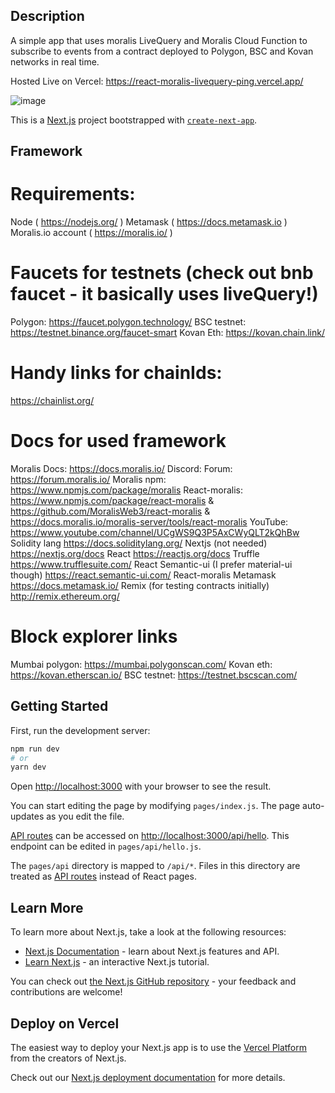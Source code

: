 ## Description

A simple app that uses moralis LiveQuery and Moralis Cloud Function to subscribe to events from a contract deployed to Polygon, BSC and Kovan networks in real time.

Hosted Live on Vercel: https://react-moralis-livequery-ping.vercel.app/

![image](https://user-images.githubusercontent.com/12529822/135797271-a074c2dd-164a-4acf-9105-6b997aa0c3ba.png)


This is a [Next.js](https://nextjs.org/) project bootstrapped with [`create-next-app`](https://github.com/vercel/next.js/tree/canary/packages/create-next-app).


## Framework

# Requirements:
Node ( https://nodejs.org/ )
Metamask ( https://docs.metamask.io )
Moralis.io account ( https://moralis.io/ )


# Faucets for testnets (check out bnb faucet - it basically uses liveQuery!)
Polygon: https://faucet.polygon.technology/
BSC testnet: https://testnet.binance.org/faucet-smart 
Kovan Eth: https://kovan.chain.link/ 


# Handy links for chainIds:
https://chainlist.org/ 

# Docs for used framework
Moralis
Docs: https://docs.moralis.io/ 
Discord: 
Forum: https://forum.moralis.io/ 
Moralis npm: https://www.npmjs.com/package/moralis 
React-moralis: https://www.npmjs.com/package/react-moralis & https://github.com/MoralisWeb3/react-moralis & https://docs.moralis.io/moralis-server/tools/react-moralis 
YouTube: https://www.youtube.com/channel/UCgWS9Q3P5AxCWyQLT2kQhBw 
Solidity lang
https://docs.soliditylang.org/ 
Nextjs (not needed)
https://nextjs.org/docs
React
https://reactjs.org/docs 
Truffle
https://www.trufflesuite.com/ 
React Semantic-ui (I prefer material-ui though)
https://react.semantic-ui.com/ 
React-moralis
Metamask
https://docs.metamask.io/ 
Remix (for testing contracts initially)
http://remix.ethereum.org/

# Block explorer links
Mumbai polygon: https://mumbai.polygonscan.com/ 
Kovan eth: https://kovan.etherscan.io/ 
BSC testnet: https://testnet.bscscan.com/ 



## Getting Started

First, run the development server:

```bash
npm run dev
# or
yarn dev
```

Open [http://localhost:3000](http://localhost:3000) with your browser to see the result.

You can start editing the page by modifying `pages/index.js`. The page auto-updates as you edit the file.

[API routes](https://nextjs.org/docs/api-routes/introduction) can be accessed on [http://localhost:3000/api/hello](http://localhost:3000/api/hello). This endpoint can be edited in `pages/api/hello.js`.

The `pages/api` directory is mapped to `/api/*`. Files in this directory are treated as [API routes](https://nextjs.org/docs/api-routes/introduction) instead of React pages.

## Learn More

To learn more about Next.js, take a look at the following resources:

- [Next.js Documentation](https://nextjs.org/docs) - learn about Next.js features and API.
- [Learn Next.js](https://nextjs.org/learn) - an interactive Next.js tutorial.

You can check out [the Next.js GitHub repository](https://github.com/vercel/next.js/) - your feedback and contributions are welcome!

## Deploy on Vercel

The easiest way to deploy your Next.js app is to use the [Vercel Platform](https://vercel.com/new?utm_medium=default-template&filter=next.js&utm_source=create-next-app&utm_campaign=create-next-app-readme) from the creators of Next.js.

Check out our [Next.js deployment documentation](https://nextjs.org/docs/deployment) for more details.
